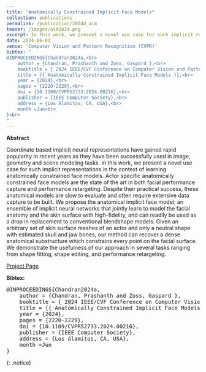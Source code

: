 ```yaml
---
title: "Anatomically Constrained Implicit Face Models"
collection: publications
permalink: /publication/2024d_aim
teaser: /images/aim2024.png
excerpt: In this work, we present a novel use case for such implicit representations in the context of learning anatomically constrained face models. [[Project Page]](https://studios.disneyresearch.com/2024/06/03/anatomically-constrained-implicit-face-models/)<br><br><br>
date: 2024-06-03
venue: 'Computer Vision and Pattern Recognition (CVPR)'
bibtex: "
@INPROCEEDINGS{Chandran2024a,<br>
    author = {Chandran, Prashanth and Zoss, Gaspard },<br>
    booktitle = { 2024 IEEE/CVF Conference on Computer Vision and Pattern Recognition (CVPR) },<br>
    title = {{ Anatomically Constrained Implicit Face Models }},<br>
    year = {2024},<br>
    pages = {2220-2229},<br>
    doi = {10.1109/CVPR52733.2024.00216},<br>
    publisher = {IEEE Computer Society},<br>
    address = {Los Alamitos, CA, USA},<br>
    month =Jun<br>
}<br>
"
---
```


**Abstract**
<p>
Coordinate based implicit neural representations have gained rapid popularity in recent years as they have been successfully used in image, geometry and scene modeling tasks. In this work, we present a novel use case for such implicit representations in the context of learning anatomically constrained face models. Actor specific anatomically constrained face models are the state of the art in both facial performance capture and performance retargeting. Despite their practical success, these anatomical models are slow to evaluate and often require extensive data capture to be built. We propose the anatomical implicit face model; an ensemble of implicit neural networks that jointly learn to model the facial anatomy and the skin surface with high-fidelity, and can readily be used as a drop in replacement to conventional blendshape models. Given an arbitrary set of skin surface meshes of an actor and only a neutral shape with estimated skull and jaw bones, our method can recover a dense anatomical substructure which constrains every point on the facial surface. We demonstrate the usefulness of our approach in several tasks ranging from shape fitting, shape editing, and performance retargeting.
</p>

[Project Page](https://studios.disneyresearch.com/2024/06/03/anatomically-constrained-implicit-face-models/)

**Bibtex:** 
<pre>
@INPROCEEDINGS{Chandran2024a,
    author = {Chandran, Prashanth and Zoss, Gaspard },
    booktitle = { 2024 IEEE/CVF Conference on Computer Vision and Pattern Recognition (CVPR) },
    title = {{ Anatomically Constrained Implicit Face Models }},
    year = {2024},
    pages = {2220-2229},
    doi = {10.1109/CVPR52733.2024.00216},
    publisher = {IEEE Computer Society},
    address = {Los Alamitos, CA, USA},
    month =Jun
}
</pre>
{: .notice}